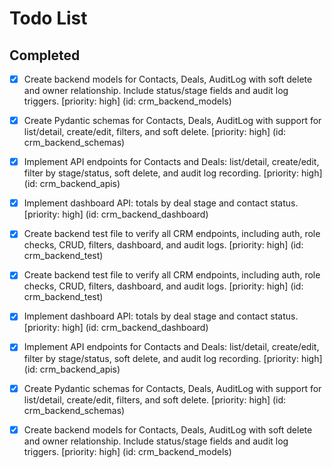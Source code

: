 # Todo List

## Completed

- [x] Create backend models for Contacts, Deals, AuditLog with soft delete and owner relationship. Include status/stage fields and audit log triggers. [priority: high] (id: crm_backend_models)
- [x] Create Pydantic schemas for Contacts, Deals, AuditLog with support for list/detail, create/edit, filters, and soft delete. [priority: high] (id: crm_backend_schemas)
- [x] Implement API endpoints for Contacts and Deals: list/detail, create/edit, filter by stage/status, soft delete, and audit log recording. [priority: high] (id: crm_backend_apis)
- [x] Implement dashboard API: totals by deal stage and contact status. [priority: high] (id: crm_backend_dashboard)
- [x] Create backend test file to verify all CRM endpoints, including auth, role checks, CRUD, filters, dashboard, and audit logs. [priority: high] (id: crm_backend_test)
- [x] Create backend test file to verify all CRM endpoints, including auth, role checks, CRUD, filters, dashboard, and audit logs. [priority: high] (id: crm_backend_test)
- [x] Implement dashboard API: totals by deal stage and contact status. [priority: high] (id: crm_backend_dashboard)
- [x] Implement API endpoints for Contacts and Deals: list/detail, create/edit, filter by stage/status, soft delete, and audit log recording. [priority: high] (id: crm_backend_apis)
- [x] Create Pydantic schemas for Contacts, Deals, AuditLog with support for list/detail, create/edit, filters, and soft delete. [priority: high] (id: crm_backend_schemas)
- [x] Create backend models for Contacts, Deals, AuditLog with soft delete and owner relationship. Include status/stage fields and audit log triggers. [priority: high] (id: crm_backend_models)

